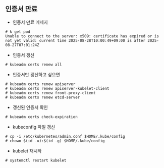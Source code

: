 ## 인증서 만료

- 인증서 만료 메세지
```
# k get pod
Unable to connect to the server: x509: certificate has expired or is not yet valid: current time 2025-08-28T10:00:49+09:00 is after 2025-08-27T07:01:24Z
```

- 인증서 갱신
```
# kubeadm certs renew all
```

- 인증서만 갱신하고 싶으면
```
# kubeadm certs renew apiserver
# kubeadm certs renew apiserver-kubelet-client
# kubeadm certs renew front-proxy-client
# kubeadm certs renew etcd-server
```

- 갱신된 인증서 확인
```
# kubeadm certs check-expiration
```

- kubeconfig 파일 갱신
```
# cp -i /etc/kubernetes/admin.conf $HOME/.kube/config
# chown $(id -u):$(id -g) $HOME/.kube/config
```

- kubelet 재시작
```
# systemctl restart kubelet
```